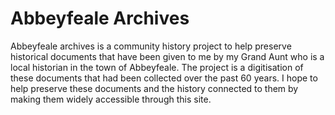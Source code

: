 # Abbeyfeale Archives
Abbeyfeale archives is a community history project to help preserve historical documents that have been given to me by my Grand Aunt who is a local historian in the town of Abbeyfeale.
The project is a digitisation of these documents that had been collected over the past 60 years. I hope to help preserve these documents and the history connected to them by making them widely accessible through this site.
